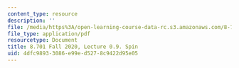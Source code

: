```yaml
---
content_type: resource
description: ''
file: /media/https%3A/open-learning-course-data-rc.s3.amazonaws.com/8-701-introduction-to-nuclear-and-particle-physics-fall-2020/4dfc98933086e99ed5278c9422d95e05_MIT8_701f20_lec0.9.pdf
file_type: application/pdf
resourcetype: Document
title: 8.701 Fall 2020, Lecture 0.9. Spin
uid: 4dfc9893-3086-e99e-d527-8c9422d95e05
---
```

